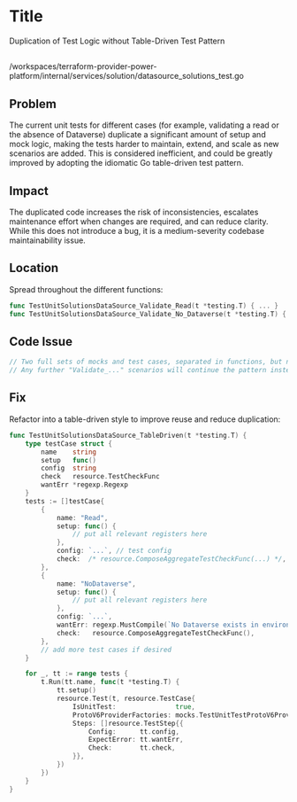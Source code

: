 # Title

Duplication of Test Logic without Table-Driven Test Pattern

##

/workspaces/terraform-provider-power-platform/internal/services/solution/datasource_solutions_test.go

## Problem

The current unit tests for different cases (for example, validating a read or the absence of Dataverse) duplicate a significant amount of setup and mock logic, making the tests harder to maintain, extend, and scale as new scenarios are added. This is considered inefficient, and could be greatly improved by adopting the idiomatic Go table-driven test pattern.

## Impact

The duplicated code increases the risk of inconsistencies, escalates maintenance effort when changes are required, and can reduce clarity. While this does not introduce a bug, it is a medium-severity codebase maintainability issue.

## Location

Spread throughout the different functions:

```go
func TestUnitSolutionsDataSource_Validate_Read(t *testing.T) { ... }
func TestUnitSolutionsDataSource_Validate_No_Dataverse(t *testing.T) { ... }
```

## Code Issue

```go
// Two full sets of mocks and test cases, separated in functions, but nearly identical in structure.
// Any further "Validate_..." scenarios will continue the pattern instead of reusing logic.
```

## Fix

Refactor into a table-driven style to improve reuse and reduce duplication:

```go
func TestUnitSolutionsDataSource_TableDriven(t *testing.T) {
	type testCase struct {
		name    string
		setup   func()
		config  string
		check   resource.TestCheckFunc
		wantErr *regexp.Regexp
	}
	tests := []testCase{
		{
			name: "Read",
			setup: func() {
				// put all relevant registers here
			},
			config: `...`, // test config
			check:  /* resource.ComposeAggregateTestCheckFunc(...) */,
		},
		{
			name: "NoDataverse",
			setup: func() {
				// put all relevant registers here
			},
			config: `...`,
			wantErr: regexp.MustCompile(`No Dataverse exists in environment`),
			check:   resource.ComposeAggregateTestCheckFunc(),
		},
		// add more test cases if desired
	}

	for _, tt := range tests {
		t.Run(tt.name, func(t *testing.T) {
			tt.setup()
			resource.Test(t, resource.TestCase{
				IsUnitTest:               true,
				ProtoV6ProviderFactories: mocks.TestUnitTestProtoV6ProviderFactories,
				Steps: []resource.TestStep{{
					Config:      tt.config,
					ExpectError: tt.wantErr,
					Check:       tt.check,
				}},
			})
		})
	}
}
```

